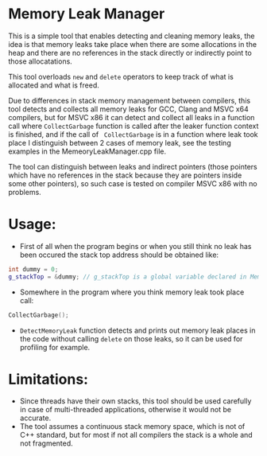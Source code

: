 # Memory Leak Manager

This is a simple tool that enables detecting and cleaning memory leaks, the idea is that memory leaks take place when there are some allocations in the heap and there are no references in the stack directly or indirectly point to those allocatations.

This tool overloads `new` and `delete` operators to keep track of what is allocated and what is freed.

Due to differences in stack memory management between compilers, this tool detects and collects all memory leaks for GCC, Clang and MSVC x64 compilers, but for MSVC x86 it can detect and collect all leaks in a function call where `CollectGarbage` function is called after the leaker function context is finished, and if the call of ` CollectGarbage` is in a function where leak took place I distinguish between 2 cases of memory leak, see the testing examples in the MemeoryLeakManager.cpp file. 

The tool can distinguish between leaks and indirect pointers (those pointers which have no references in the stack because they are pointers inside some other pointers), so such case is tested on compiler MSVC x86 with no problems.

# Usage:
- First of all when the program begins or when you still think no leak has been occured the stack top address should be obtained like:
```c++
int dummy = 0;
g_stackTop = &dummy; // g_stackTop is a global variable declared in MemeoryLeakManager.hpp
```
- Somewhere in the program where you think memory leak took place call:
```c++
CollectGarbage();
```
- `DetectMemoryLeak` function detects and prints out memory leak places in the code without calling `delete` on those leaks, so it can be used for profiling for example.

# Limitations:
- Since threads have their own stacks, this tool should be used carefully in case of multi-threaded applications, otherwise it would not be accurate.
- The tool assumes a continuous stack memory space, which is not of C++ standard, but for most if not all compilers the stack is a whole and not fragmented.
